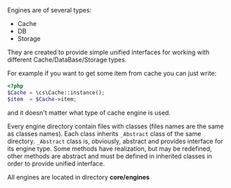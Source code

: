 Engines are of several types:
* Cache
* DB
* Storage

They are created to provide simple unified interfaces for working with different Cache/DataBase/Storage types.

For example if you want to get some item from cache you can just write:
```php
<?php
$Cache = \cs\Cache::instance();
$item  = $Cache->item;
```
and it doesn't matter what type of cache engine is used.

Every engine directory contain files with classes (files names are the same as classes names). Each class inherits `_Abstract` class of the same directory. `_Abstract` class is, obviously, abstract and provides interface for its engine type. Some methods have realization, but may be redefined, other methods are abstract and must be defined in inherited classes in order to provide unified interface.

All engines are located in directory **core/engines**
